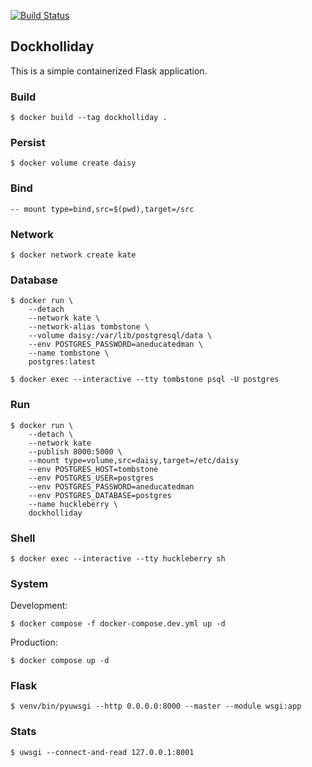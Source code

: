 [![Build Status](http://52.89.207.216/jenkins/buildStatus/icon?job=github%2Fdockholliday%2Fmaster)](http://52.89.207.216/jenkins/job/github/job/dockholliday/job/master/)
## Dockholliday

This is a simple containerized Flask application.

### Build
```
$ docker build --tag dockholliday .
```

### Persist
```
$ docker volume create daisy
```

### Bind
```
-- mount type=bind,src=$(pwd),target=/src
```

### Network
```
$ docker network create kate
```

### Database
```
$ docker run \
    --detach
    --network kate \
    --network-alias tombstone \
    --volume daisy:/var/lib/postgresql/data \
    --env POSTGRES_PASSWORD=aneducatedman \
    --name tombstone \
    postgres:latest

$ docker exec --interactive --tty tombstone psql -U postgres
```

### Run
```
$ docker run \
    --detach \
    --network kate
    --publish 8000:5000 \
    --mount type=volume,src=daisy,target=/etc/daisy
    --env POSTGRES_HOST=tombstone
    --env POSTGRES_USER=postgres
    --env POSTGRES_PASSWORD=aneducatedman
    --env POSTGRES_DATABASE=postgres
    --name huckleberry \
    dockholliday
```

### Shell
```
$ docker exec --interactive --tty huckleberry sh
```

### System
Development:
```
$ docker compose -f docker-compose.dev.yml up -d
```
Production:
```
$ docker compose up -d
```

### Flask
```
$ venv/bin/pyuwsgi --http 0.0.0.0:8000 --master --module wsgi:app
```

### Stats
```
$ uwsgi --connect-and-read 127.0.0.1:8001
```
